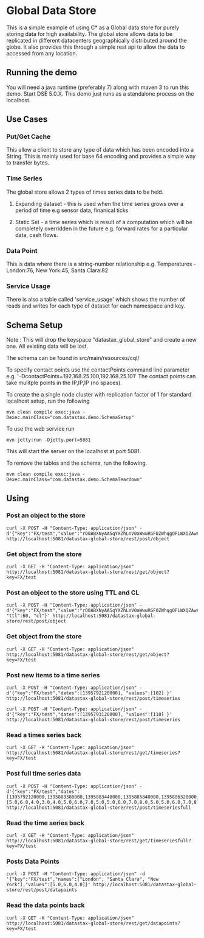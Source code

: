 Global Data Store
========================================================

This is a simple example of using C* as a Global data store for purely storing data for high availability. The global store allows data to be replicated in different datacenters geographically distributed around the globe. It also provides this through a simple rest api to allow the data to accessed from any location.  

## Running the demo 

You will need a java runtime (preferably 7) along with maven 3 to run this demo. Start DSE 5.0.X. This demo just runs as a standalone process on the localhost.

## Use Cases

### Put/Get Cache
This allow a client to store any type of data which has been encoded into a String. This is mainly used for base 64 encoding and provides a simple way to transfer bytes.

### Time Series
The global store allows 2 types of times series data to be held.

1. Expanding dataset - this is used when the time series grows over a period of time e.g sensor data, finanical ticks

2. Static Set - a time series which is result of a computation which will be completely overridden in the future e.g. forward rates for a particular data, cash flows. 

### Data Point
This is data where there is a string-number relationship e.g. Temperatures - London:76, New York:45, Santa Clara:82

### Service Usage
There is also a table called 'service_usage' which shows the number of reads and writes for each type of dataset for each namespace and key.
   
## Schema Setup
Note : This will drop the keyspace "datastax_global_store" and create a new one. All existing data will be lost. 

The schema can be found in src/main/resources/cql/

To specify contact points use the contactPoints command line parameter e.g. '-DcontactPoints=192.168.25.100,192.168.25.101'
The contact points can take mulitple points in the IP,IP,IP (no spaces).

To create the a single node cluster with replication factor of 1 for standard localhost setup, run the following

    mvn clean compile exec:java -Dexec.mainClass="com.datastax.demo.SchemaSetup"

To use the web service run 

	mvn jetty:run -Djetty.port=5081
    
This will start the server on the localhost at port 5081.

To remove the tables and the schema, run the following.

    mvn clean compile exec:java -Dexec.mainClass="com.datastax.demo.SchemaTeardown"
	
## Using

### Post an object to the store

	curl -X POST -H "Content-Type: application/json" -d'{"key":"FX/test","value":"rO0ABXNyAA5qYXZhLnV0aWwuRGF0ZWhqgQFLWXQZAwAAeHB3CAAAAUsmhmEjeA"}' http://localhost:5081/datastax-global-store/rest/post/object

### Get object from the store

	curl -X GET -H "Content-Type: application/json" http://localhost:5081/datastax-global-store/rest/get/object?key=FX/test

### Post an object to the store using TTL and CL 

	curl -X POST -H "Content-Type: application/json" -d'{"key":"FX/test","value":"rO0ABXNyAA5qYXZhLnV0aWwuRGF0ZWhqgQFLWXQZAwAAeHB3CAAAAUsmhmEjeA", "ttl":60, "cl"}' http://localhost:5081/datastax-global-store/rest/post/object

### Get object from the store

	curl -X GET -H "Content-Type: application/json" http://localhost:5081/datastax-global-store/rest/get/object?key=FX/test


### Post new items to a time series
```
curl -X POST -H "Content-Type: application/json" -d'{"key":"FX/test","dates":[1395792120000], "values":[102] }' http://localhost:5081/datastax-global-store/rest/post/timeseries

curl -X POST -H "Content-Type: application/json" -d'{"key":"FX/test","dates":[1395793120000], "values":[110] }' http://localhost:5081/datastax-global-store/rest/post/timeseries
```
### Read a times series back
 
	curl -X GET -H "Content-Type: application/json" http://localhost:5081/datastax-global-store/rest/get/timeseries?key=FX/test

### Post full time series data
```
curl -X POST -H "Content-Type: application/json" -d'{"key":"FX/test","dates":[1395792120000,1395883380000,1395883440000,1395885840000,1395886320000,1395886980000,1395887040000,1395889140000,1395889260000,1395889380000,1395890100000,1395890760000,1395891240000,1395891540000,1395893520000,1395894180000,1395894300000,1395894360000,1395895140000,1395895740000,1395895920000,1395896340000,1395896580000,1395896640000,1395898440000,1395898920000,1395898980000,1395899040000,1395899640000,1395899700000,1395899820000,1395899940000,1395900060000,1395900240000,1395900600000,1395900780000,1395900960000,1395901200000,1395901560000,1395901740000,1395902280000,1395902460000,1395902520000,1395902760000,1395902940000],"values":[5.0,6.0,4.0,3.0,4.0,5.0,6.0,7.0,5.0,5.0,6.0,7.0,8.0,5.0,5.0,6.0,7.0,8.0,9.0,7.0,6.0,5.0,6.0,4.0,3.0,5.0,6.0,7.0,5.0,4.0,6.0,3.0,4.0,5.0,7.0,5.0,4.0,6.0,7.0,5.0,5.0,4.0,6.0,7.0,8.0]}' http://localhost:5081/datastax-global-store/rest/post/timeseriesfull
```
### Read the time series back

	curl -X GET -H "Content-Type: application/json"  http://localhost:5081/datastax-global-store/rest/get/timeseriesfull?key=FX/test

### Posts Data Points 

	curl -X POST -H "Content-Type: application/json" -d '{"key":"FX/test","names":["London", "Santa Clara", "New York"],"values":[5.0,6.0,4.0]}' http://localhost:5081/datastax-global-store/rest/post/datapoints

### Read the data points back

	curl -X GET -H "Content-Type: application/json" http://localhost:5081/datastax-global-store/rest/get/datapoints?key=FX/test



